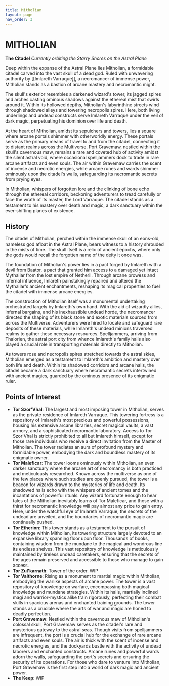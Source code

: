 ```yaml
---
title: Mitholian
layout: page
nav_order: 3
---
```

# MITHOLIAN
**The Citadel**
*Currently orbiting the Starry Shores on the Astral Plane*

Deep within the expanse of the Astral Plane lies Mitholian, a formidable citadel carved into the vast skull of a dead god. Ruled with unwavering authority by [[Imlareth Varraque]], a necromancer of immense power, Mitholian stands as a bastion of arcane mastery and necromantic might.

The skull's exterior resembles a darkened wizard's tower, its jagged spires and arches casting ominous shadows against the ethereal mist that swirls around it. Within its hollowed depths, Mitholian's labyrinthine streets wind through shadowed alleys and towering necropolis spires. Here, both living underlings and undead constructs serve Imlareth Varraque under the veil of dark magic, perpetuating his dominion over life and death.

At the heart of Mitholian, amidst its sepulchers and towers, lies a square where arcane portals shimmer with otherworldly energy. These portals serve as the primary means of travel to and from the citadel, connecting it to distant realms across the Multiverse. Port Gravemaw, nestled within the skull's cavernous maw, remains a rare and coveted hub of activity amidst the silent astral void, where occasional spelljammers dock to trade in rare arcane artifacts and even souls. The air within Gravemaw carries the scent of incense and necrotic energies, while arcane runes and wards shimmer ominously upon the citadel's walls, safeguarding its necromantic secrets from prying eyes.

In Mitholian, whispers of forgotten lore and the clinking of bone echo through the ethereal corridors, beckoning adventurers to tread carefully or face the wrath of its master, the Lord Varraque. The citadel stands as a testament to his mastery over death and magic, a dark sanctuary within the ever-shifting planes of existence.

## History
The citadel of Mitholian, perched within the immense skull of an eons-old, nameless god afloat in the Astral Plane, bears witness to a history shrouded in the mists of time. The skull itself is a relic of ancient epochs, where only the gods would recall the forgotten name of the deity it once was.

The foundation of Mitholian's power lies in a pact forged by Imlareth with a devil from Baator, a pact that granted him access to a damaged yet intact Mythallar from the lost empire of Netheril. Through arcane prowess and infernal influence, Imlareth painstakingly repaired and altered the Mythallar's ancient enchantments, reshaping its magical properties to fuel the citadel with immense arcane energies.

The construction of Mitholian itself was a monumental undertaking orchestrated largely by Imlareth's own hand. With the aid of wizardly allies, infernal bargains, and his inexhaustible undead horde, the necromancer directed the shaping of its black stone and exotic materials sourced from across the Multiverse. Adventurers were hired to locate and safeguard rare deposits of these materials, while Imlareth's undead minions traversed realms to gather these necessary resources. Spelljammers, arriving from Thalorien, the astral port city from whence Imlareth's family hails also played a crucial role in transporting materials directly to Mitholian.

As towers rose and necropolis spires stretched towards the astral skies, Mitholian emerged as a testament to Imlareth's ambition and mastery over both life and death. Within its shadowed corridors and arcane halls, the citadel became a dark sanctuary where necromantic secrets intertwined with ancient magics, guarded by the ominous presence of its enigmatic ruler.

## Points of Interest
- **Tor Szor'Vhal**:
  The largest and most imposing tower in Mitholian, serves as the private residence of Imlareth Varraque. This towering fortress is a repository of Imlareth's most precious and powerful possessions, housing his extensive arcane libraries, secret magical vaults, a vast armory, and a sophisticated necromantic laboratory. Access to Tor Szor'Vhal is strictly prohibited to all but Imlareth himself, except for those rare individuals who receive a direct invitation from the Master of Mitholian. The tower radiates an aura of profound mystery and formidable power, embodying the dark and boundless mastery of its enigmatic owner.
- **Tor Maleficar**:
  The tower looms ominously within Mitholian, an even darker sanctuary where the arcane art of necromancy is both practiced and meticulously researched. Known across the multiverse as one of the few places where such studies are openly pursued, the tower is a beacon for wizards drawn to the mysteries of life and death. Its shadowed halls echo with the whispers of ancient tomes and the incantations of powerful rituals. Any wizard fortunate enough to hear tales of the Mitholian inevitably learns of Tor Maleficar, and those with a thirst for necromantic knowledge will pay almost any price to gain entry. Here, under the watchful eye of Imlareth Varraque, the secrets of the undead are unveiled, and the boundaries of necromantic magic are continually pushed.
- **Tor Etherion**:
  This tower stands as a testament to the pursuit of knowledge within Mitholian, its towering structure largely devoted to an expansive library spanning floor upon floor. Thousands of books, containing wisdom from the mundane to the magical and wondrous line its endless shelves. This vast repository of knowledge is meticulously maintained by tireless undead caretakers, ensuring that the secrets of the ages remain preserved and accessible to those who manage to gain access.
- **Tor Zul'karnath**:
  Tower of the order. WIP
- **Tor Valthorne**:
  Rising as a monument to martial magic within Mitholian, embodying the warlike aspects of arcane power. The tower is a vast repository of knowledge on warfare, encompassing both magical knowledge and mundane strategies. Within its halls, martially inclined magi and warrior-mystics alike train rigorously, perfecting their combat skills in spacious arenas and enchanted training grounds. The tower stands as a crucible where the arts of war and magic are honed to deadly perfection.
- **Port Gravemaw**:
  Nestled within the cavernous maw of Mitholian's colossal skull, Port Gravemaw serves as the citadel's rare and mysterious gateway to the astral seas. Though visits from spelljammers are infrequent, the port is a crucial hub for the exchange of rare arcane artifacts and even souls. The air is thick with the scent of incense and necrotic energies, and the dockyards bustle with the activity of undead laborers and enchanted constructs. Arcane runes and powerful wards adorn the walls, safeguarding the port's secrets and ensuring the security of its operations. For those who dare to venture into Mitholian, Port Gravemaw is the first step into a world of dark magic and ancient power.
- **The Keep**:
  WIP
